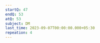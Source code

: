 ```yaml
---
startQ: 47
endQ: 53
atQ: 53
subject: DM
last_time: 2023-09-07T00:00:00.000+05:30
repeation: 4
---
```

